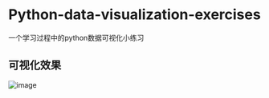 # Python-data-visualization-exercises
一个学习过程中的python数据可视化小练习


## 可视化效果
![image](https://github.com/gypsy111/master/Python-data-visualization-exercises/image/效果.png)
